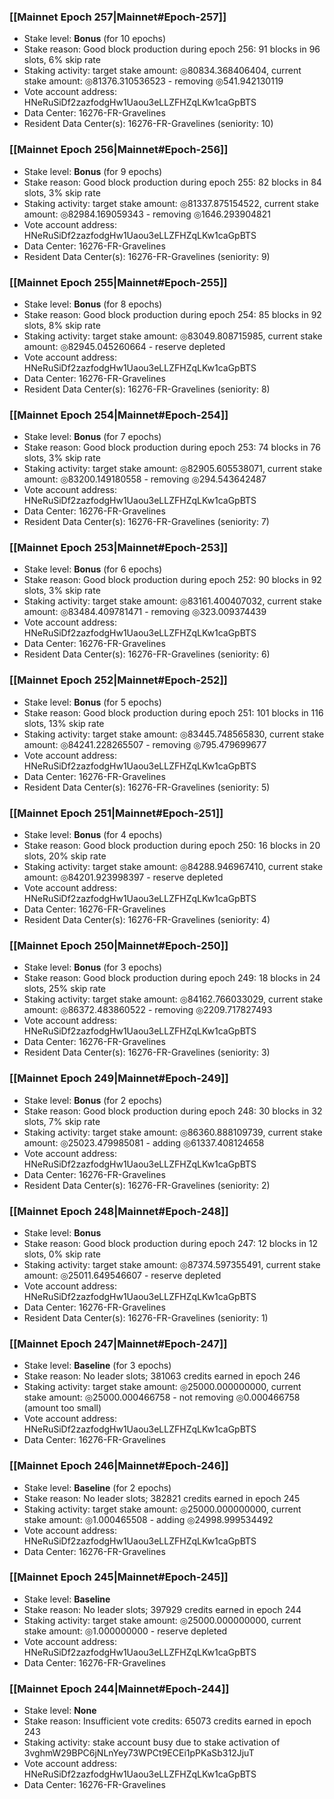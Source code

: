 ### [[Mainnet Epoch 257|Mainnet#Epoch-257]]
* Stake level: **Bonus** (for 10 epochs)
* Stake reason: Good block production during epoch 256: 91 blocks in 96 slots, 6% skip rate
* Staking activity: target stake amount: ◎80834.368406404, current stake amount: ◎81376.310536523 - removing ◎541.942130119
* Vote account address: HNeRuSiDf2zazfodgHw1Uaou3eLLZFHZqLKw1caGpBTS
* Data Center: 16276-FR-Gravelines
* Resident Data Center(s): 16276-FR-Gravelines (seniority: 10)
### [[Mainnet Epoch 256|Mainnet#Epoch-256]]
* Stake level: **Bonus** (for 9 epochs)
* Stake reason: Good block production during epoch 255: 82 blocks in 84 slots, 3% skip rate
* Staking activity: target stake amount: ◎81337.875154522, current stake amount: ◎82984.169059343 - removing ◎1646.293904821
* Vote account address: HNeRuSiDf2zazfodgHw1Uaou3eLLZFHZqLKw1caGpBTS
* Data Center: 16276-FR-Gravelines
* Resident Data Center(s): 16276-FR-Gravelines (seniority: 9)
### [[Mainnet Epoch 255|Mainnet#Epoch-255]]
* Stake level: **Bonus** (for 8 epochs)
* Stake reason: Good block production during epoch 254: 85 blocks in 92 slots, 8% skip rate
* Staking activity: target stake amount: ◎83049.808715985, current stake amount: ◎82945.045260664 - reserve depleted
* Vote account address: HNeRuSiDf2zazfodgHw1Uaou3eLLZFHZqLKw1caGpBTS
* Data Center: 16276-FR-Gravelines
* Resident Data Center(s): 16276-FR-Gravelines (seniority: 8)
### [[Mainnet Epoch 254|Mainnet#Epoch-254]]
* Stake level: **Bonus** (for 7 epochs)
* Stake reason: Good block production during epoch 253: 74 blocks in 76 slots, 3% skip rate
* Staking activity: target stake amount: ◎82905.605538071, current stake amount: ◎83200.149180558 - removing ◎294.543642487
* Vote account address: HNeRuSiDf2zazfodgHw1Uaou3eLLZFHZqLKw1caGpBTS
* Data Center: 16276-FR-Gravelines
* Resident Data Center(s): 16276-FR-Gravelines (seniority: 7)
### [[Mainnet Epoch 253|Mainnet#Epoch-253]]
* Stake level: **Bonus** (for 6 epochs)
* Stake reason: Good block production during epoch 252: 90 blocks in 92 slots, 3% skip rate
* Staking activity: target stake amount: ◎83161.400407032, current stake amount: ◎83484.409781471 - removing ◎323.009374439
* Vote account address: HNeRuSiDf2zazfodgHw1Uaou3eLLZFHZqLKw1caGpBTS
* Data Center: 16276-FR-Gravelines
* Resident Data Center(s): 16276-FR-Gravelines (seniority: 6)
### [[Mainnet Epoch 252|Mainnet#Epoch-252]]
* Stake level: **Bonus** (for 5 epochs)
* Stake reason: Good block production during epoch 251: 101 blocks in 116 slots, 13% skip rate
* Staking activity: target stake amount: ◎83445.748565830, current stake amount: ◎84241.228265507 - removing ◎795.479699677
* Vote account address: HNeRuSiDf2zazfodgHw1Uaou3eLLZFHZqLKw1caGpBTS
* Data Center: 16276-FR-Gravelines
* Resident Data Center(s): 16276-FR-Gravelines (seniority: 5)
### [[Mainnet Epoch 251|Mainnet#Epoch-251]]
* Stake level: **Bonus** (for 4 epochs)
* Stake reason: Good block production during epoch 250: 16 blocks in 20 slots, 20% skip rate
* Staking activity: target stake amount: ◎84288.946967410, current stake amount: ◎84201.923998397 - reserve depleted
* Vote account address: HNeRuSiDf2zazfodgHw1Uaou3eLLZFHZqLKw1caGpBTS
* Data Center: 16276-FR-Gravelines
* Resident Data Center(s): 16276-FR-Gravelines (seniority: 4)
### [[Mainnet Epoch 250|Mainnet#Epoch-250]]
* Stake level: **Bonus** (for 3 epochs)
* Stake reason: Good block production during epoch 249: 18 blocks in 24 slots, 25% skip rate
* Staking activity: target stake amount: ◎84162.766033029, current stake amount: ◎86372.483860522 - removing ◎2209.717827493
* Vote account address: HNeRuSiDf2zazfodgHw1Uaou3eLLZFHZqLKw1caGpBTS
* Data Center: 16276-FR-Gravelines
* Resident Data Center(s): 16276-FR-Gravelines (seniority: 3)
### [[Mainnet Epoch 249|Mainnet#Epoch-249]]
* Stake level: **Bonus** (for 2 epochs)
* Stake reason: Good block production during epoch 248: 30 blocks in 32 slots, 7% skip rate
* Staking activity: target stake amount: ◎86360.888109739, current stake amount: ◎25023.479985081 - adding ◎61337.408124658
* Vote account address: HNeRuSiDf2zazfodgHw1Uaou3eLLZFHZqLKw1caGpBTS
* Data Center: 16276-FR-Gravelines
* Resident Data Center(s): 16276-FR-Gravelines (seniority: 2)
### [[Mainnet Epoch 248|Mainnet#Epoch-248]]
* Stake level: **Bonus**
* Stake reason: Good block production during epoch 247: 12 blocks in 12 slots, 0% skip rate
* Staking activity: target stake amount: ◎87374.597355491, current stake amount: ◎25011.649546607 - reserve depleted
* Vote account address: HNeRuSiDf2zazfodgHw1Uaou3eLLZFHZqLKw1caGpBTS
* Data Center: 16276-FR-Gravelines
* Resident Data Center(s): 16276-FR-Gravelines (seniority: 1)
### [[Mainnet Epoch 247|Mainnet#Epoch-247]]
* Stake level: **Baseline** (for 3 epochs)
* Stake reason: No leader slots; 381063 credits earned in epoch 246
* Staking activity: target stake amount: ◎25000.000000000, current stake amount: ◎25000.000466758 - not removing ◎0.000466758 (amount too small)
* Vote account address: HNeRuSiDf2zazfodgHw1Uaou3eLLZFHZqLKw1caGpBTS
* Data Center: 16276-FR-Gravelines
### [[Mainnet Epoch 246|Mainnet#Epoch-246]]
* Stake level: **Baseline** (for 2 epochs)
* Stake reason: No leader slots; 382821 credits earned in epoch 245
* Staking activity: target stake amount: ◎25000.000000000, current stake amount: ◎1.000465508 - adding ◎24998.999534492
* Vote account address: HNeRuSiDf2zazfodgHw1Uaou3eLLZFHZqLKw1caGpBTS
* Data Center: 16276-FR-Gravelines
### [[Mainnet Epoch 245|Mainnet#Epoch-245]]
* Stake level: **Baseline**
* Stake reason: No leader slots; 397929 credits earned in epoch 244
* Staking activity: target stake amount: ◎25000.000000000, current stake amount: ◎1.000000000 - reserve depleted
* Vote account address: HNeRuSiDf2zazfodgHw1Uaou3eLLZFHZqLKw1caGpBTS
* Data Center: 16276-FR-Gravelines
### [[Mainnet Epoch 244|Mainnet#Epoch-244]]
* Stake level: **None**
* Stake reason: Insufficient vote credits: 65073 credits earned in epoch 243
* Staking activity: stake account busy due to stake activation of 3vghmW29BPC6jNLnYey73WPCt9ECEi1pPKaSb312JjuT
* Vote account address: HNeRuSiDf2zazfodgHw1Uaou3eLLZFHZqLKw1caGpBTS
* Data Center: 16276-FR-Gravelines